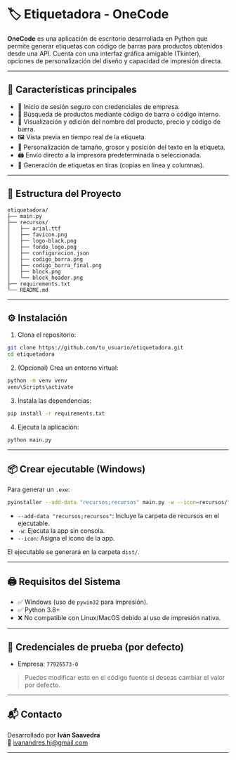 
# 🏷️ Etiquetadora - OneCode

**OneCode** es una aplicación de escritorio desarrollada en Python que permite generar etiquetas con código de barras para productos obtenidos desde una API. Cuenta con una interfaz gráfica amigable (Tkinter), opciones de personalización del diseño y capacidad de impresión directa.

---

## 📌 Características principales

- 🔐 Inicio de sesión seguro con credenciales de empresa.
- 🔎 Búsqueda de productos mediante código de barra o código interno.
- 🧾 Visualización y edición del nombre del producto, precio y código de barra.
- 🖼️ Vista previa en tiempo real de la etiqueta.
- 🧩 Personalización de tamaño, grosor y posición del texto en la etiqueta.
- 🖨️ Envío directo a la impresora predeterminada o seleccionada.
- 🧵 Generación de etiquetas en tiras (copias en línea y columnas).

---

## 📁 Estructura del Proyecto

```
etiquetadora/
├── main.py
├── recursos/
│   ├── arial.ttf
│   ├── favicon.png
│   ├── logo-black.png
│   ├── fondo_logo.png
│   ├── configuracion.json
│   ├── codigo_barra.png
│   ├── codigo_barra_final.png
│   ├── block.png
│   └── block_header.png
├── requirements.txt
└── README.md
```

---

## ⚙️ Instalación

1. Clona el repositorio:
```bash
git clone https://github.com/tu_usuario/etiquetadora.git
cd etiquetadora
```

2. (Opcional) Crea un entorno virtual:
```bash
python -m venv venv
venv\Scripts\activate
```

3. Instala las dependencias:
```bash
pip install -r requirements.txt
```

4. Ejecuta la aplicación:
```bash
python main.py
```

---

## 📦 Crear ejecutable (Windows)

Para generar un `.exe`:

```bash
pyinstaller --add-data "recursos;recursos" main.py -w --icon=recursos/favicon.ico
```

- `--add-data "recursos;recursos"`: Incluye la carpeta de recursos en el ejecutable.
- `-w`: Ejecuta la app sin consola.
- `--icon`: Asigna el ícono de la app.

El ejecutable se generará en la carpeta `dist/`.

---

## 🖨️ Requisitos del Sistema

- ✅ Windows (uso de `pywin32` para impresión).
- ✅ Python 3.8+
- ❌ No compatible con Linux/MacOS debido al uso de impresión nativa.

---

## 🧪 Credenciales de prueba (por defecto)

- Empresa: `77926573-0`  
> Puedes modificar esto en el código fuente si deseas cambiar el valor por defecto.

---

## 📬 Contacto

Desarrollado por **Iván Saavedra**  
📧 ivanandres.hj@gmail.com

---
